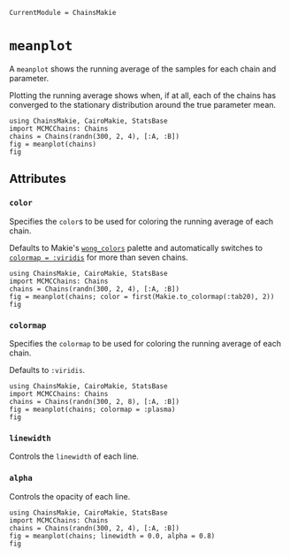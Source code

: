 ```@meta
CurrentModule = ChainsMakie
```

# `meanplot`

A `meanplot` shows the running average of the samples for each chain and parameter.

Plotting the running average shows when, if at all, each of the chains has converged to the stationary distribution around the true parameter mean.

```@example
using ChainsMakie, CairoMakie, StatsBase
import MCMCChains: Chains
chains = Chains(randn(300, 2, 4), [:A, :B])
fig = meanplot(chains)
fig
```

## Attributes

### `color`

Specifies the `color`s to be used for coloring the running average of each chain.

Defaults to Makie's [`wong_colors`](https://docs.makie.org/dev/explanations/colors#Colormaps) palette and automatically switches to [`colormap = :viridis`](https://docs.makie.org/dev/explanations/colors#Colormaps) for more than seven chains.

```@example
using ChainsMakie, CairoMakie, StatsBase
import MCMCChains: Chains
chains = Chains(randn(300, 2, 4), [:A, :B])
fig = meanplot(chains; color = first(Makie.to_colormap(:tab20), 2))
fig
```

### `colormap`

Specifies the `colormap` to be used for coloring the running average of each chain.

Defaults to `:viridis`.

```@example
using ChainsMakie, CairoMakie, StatsBase
import MCMCChains: Chains
chains = Chains(randn(300, 2, 8), [:A, :B])
fig = meanplot(chains; colormap = :plasma)
fig
```

### `linewidth`

Controls the `linewidth` of each line.

### `alpha`

Controls the opacity of each line.

```@example
using ChainsMakie, CairoMakie, StatsBase
import MCMCChains: Chains
chains = Chains(randn(300, 2, 4), [:A, :B])
fig = meanplot(chains; linewidth = 0.0, alpha = 0.8)
fig
```
